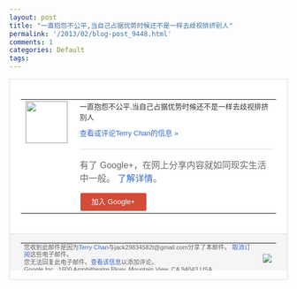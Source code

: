 ```yaml
---
layout: post
title: "一直抱怨不公平,当自己占据优势时候还不是一样去歧视排挤别人"
permalink: '/2013/02/blog-post_9448.html'
comments: 1
categories: Default
tags: 
---
```

<!-- X-Notifications: 1:f4fd1afeb0000000 -->

<div style="border:solid 1px #dfdfdf;color:#686868;font:13px Arial"><div style="background-color:#fff;padding:20px;"><table cellpadding="0" cellspacing="0"><tr><td style="padding-right:15px;vertical-align:top"><a href="https://plus.google.com/_/notifications/emlink?emr=14900066512970582018&amp;emid=CPjQxef207UCFUUWcgod8ncAAA&amp;path=%2F108643996575278738906&amp;dt=1361880122749&amp;uob=8"><img height="75" src="https://lh3.googleusercontent.com/-KKRGTyJ5Bl0/AAAAAAAAAAI/AAAAAAAAtnY/R4QEWIp3Ur0/s75-c-k-a/photo.jpg" style="border:solid 1px #cccccc;" width="75"/></a></td><td style="width:578px;color:#333;font:13px Arial;vertical-align:top"><div style="padding-bottom:10px">一直抱怨不公平,当自己占据优势时候还不是<wbr/>一样去歧视排挤别人</div><a href="https://plus.google.com/_/notifications/emlink?emr=14900066512970582018&amp;emid=CPjQxef207UCFUUWcgod8ncAAA&amp;path=%2F108643996575278738906%2Fposts%2FfuAWmF8UoGN%3Fgpinv%3DAMIXal82iu96Kf1GpUb3vxlCB90V2kScPXDxy7C5EWRQRzd98l2fATwhMfjjFloAcyfIda4163Jbjfh1DAXYfT0_DnnHM_eLw6kPFM9Uhc8xwoMvlxddP4A&amp;dt=1361880122749&amp;uob=8" style="color:#3366CC;text-decoration:none">查看或评论Terry Chan的信息 »</a><div style="margin-top:20px;border-top:solid 1px #dfdfdf"><div style="padding:15px 0;color:#686868;font:16px Arial">有了 Google+，在网上分享内容就如同现实生活中一般。 <a href="http://www.google.com/+/learnmore/" style="color:#3366CC;text-decoration:none">了解详情</a>。</div><a href="https://plus.google.com/_/notifications/emlink?emr=14900066512970582018&amp;emid=CPjQxef207UCFUUWcgod8ncAAA&amp;path=%2F%3Fgpinv%3DAMIXal82iu96Kf1GpUb3vxlCB90V2kScPXDxy7C5EWRQRzd98l2fATwhMfjjFloAcyfIda4163Jbjfh1DAXYfT0_DnnHM_eLw6kPFM9Uhc8xwoMvlxddP4A&amp;dt=1361880122749&amp;uob=8" style="padding:1px 20px;min-width:54px;display:inline-block; background-color:#d44b38;text-align:center; font:13px Arial; border-radius:3px;color:#fff;border:solid 1px #dfdfdf; white-space:nowrap;text-decoration:none;height:30px;line-height:30px">加入 Google+</a></div></td></tr></table></div><div style="border-top:solid 1px #dfdfdf;padding:0 20px; background-color:#f5f5f5"><table cellpadding="0" cellspacing="0" style="height:50px"><tbody><tr><td style="vertical-align:middle;width:100%; color:#636363;font:11px Arial; line-height:120%">您收到此邮件是因为<a href="https://plus.google.com/_/notifications/emlink?emr=14900066512970582018&amp;emid=CPjQxef207UCFUUWcgod8ncAAA&amp;path=%2F108643996575278738906%3Fgpinv%3DAMIXal82iu96Kf1GpUb3vxlCB90V2kScPXDxy7C5EWRQRzd98l2fATwhMfjjFloAcyfIda4163Jbjfh1DAXYfT0_DnnHM_eLw6kPFM9Uhc8xwoMvlxddP4A&amp;dt=1361880122749&amp;uob=8" style="color:#3366CC;text-decoration:none">Terry Chan</a>与jack29834582t@gmail.com分享了本邮件。 <a href="https://plus.google.com/_/notifications/emlink?emr=14900066512970582018&amp;emid=CPjQxef207UCFUUWcgod8ncAAA&amp;path=%2F_%2Fnonplus%2Femailsettings%3Fgpinv%3DAMIXal82iu96Kf1GpUb3vxlCB90V2kScPXDxy7C5EWRQRzd98l2fATwhMfjjFloAcyfIda4163Jbjfh1DAXYfT0_DnnHM_eLw6kPFM9Uhc8xwoMvlxddP4A%26est%3DADH5u8Vfgwt9FC8ZkIxcj-4dUwqG2aR8UBz4ekGSkg7G7abjm9qfbM6YXWconhsbj5mbdoiK0vJ5S0PhDfChIWjPnU6lSrFw3UF2peRMh2De-OG2C7myA2i7rylBypyfc8Z53sJtZjyVE3uGuH-JCZPiJo_pmkk0-g&amp;dt=1361880122749&amp;uob=8" style="color:#3366CC;text-decoration:none">取消订阅</a>这些电子邮件。<br/>您无法回复此电子邮件。<a href="https://plus.google.com/_/notifications/emlink?emr=14900066512970582018&amp;emid=CPjQxef207UCFUUWcgod8ncAAA&amp;path=%2F108643996575278738906%2Fposts%2FfuAWmF8UoGN%3Fgpinv%3DAMIXal82iu96Kf1GpUb3vxlCB90V2kScPXDxy7C5EWRQRzd98l2fATwhMfjjFloAcyfIda4163Jbjfh1DAXYfT0_DnnHM_eLw6kPFM9Uhc8xwoMvlxddP4A&amp;dt=1361880122749&amp;uob=8" style="color:#3366CC;text-decoration:none">查看该信息</a>以添加评论。<br/>Google Inc., 1600 Amphitheatre Pkwy, Mountain View, CA 94043 USA<br/></td><td><img src="https://ssl.gstatic.com/s2/oz/images/notifications/logo/google-plus-6617a72bb36cc548861652780c9e6ff1.png"/></td></tr></tbody></table></div></div>